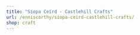 ```yaml
---
title: "Síopa Ceírd - Castlehill Crafts"
url: /enniscorthy/siopa-ceird-castlehill-crafts/
shop: craft
---
```

